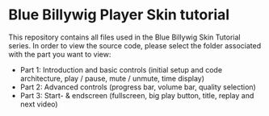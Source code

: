 # Blue Billywig Player Skin tutorial

This repository contains all files used in the Blue Billywig Skin Tutorial series. In order to view the source code, please select the folder associated with the part you want to view:

* Part 1: Introduction and basic controls (initial setup and code architecture, play / pause, mute / unmute, time display)
* Part 2: Advanced controls (progress bar, volume bar, quality selection)
* Part 3: Start- & endscreen (fullscreen, big play button, title, replay and next video)
